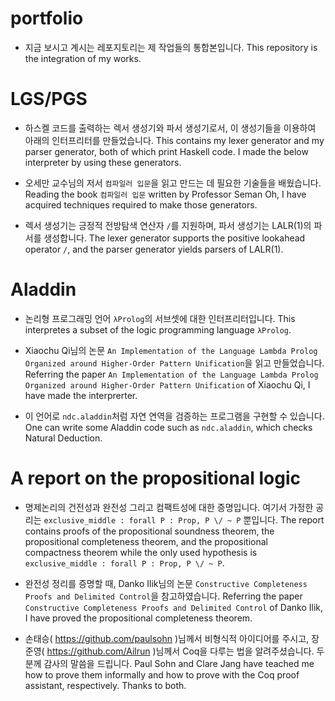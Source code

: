 # portfolio

- 지금 보시고 계시는 레포지토리는 제 작업들의 통합본입니다. This repository is the integration of my works.

# LGS/PGS

- 하스켈 코드를 출력하는 렉서 생성기와 파서 생성기로서, 이 생성기들을 이용하여 아래의 인터프리터를 만들었습니다. This contains my lexer generator and my parser generator, both of which print Haskell code. I made the below interpreter by using these generators.

- 오세만 교수님의 저서 `컴파일러 입문`을 읽고 만드는 데 필요한 기술들을 배웠습니다. Reading the book `컴파일러 입문` written by Professor Seman Oh, I have acquired techniques required to make those generators.

- 렉서 생성기는 긍정적 전방탐색 연산자 `/`를 지원하며, 파서 생성기는 LALR(1)의 파서를 생성합니다. The lexer generator supports the positive lookahead operator `/`, and the parser generator yields parsers of LALR(1).

# Aladdin

- 논리형 프로그래밍 언어 `λProlog`의 서브셋에 대한 인터프리터입니다. This interpretes a subset of the logic programming language `λProlog`.

- Xiaochu Qi님의 논문 `An Implementation of the Language Lambda Prolog Organized around Higher-Order Pattern Unification`을 읽고 만들었습니다. Referring the paper `An Implementation of the Language Lambda Prolog Organized around Higher-Order Pattern Unification` of Xiaochu Qi, I have made the interprerter.

- 이 언어로 `ndc.aladdin`처럼 자연 연역을 검증하는 프로그램을 구현할 수 있습니다. One can write some Aladdin code such as `ndc.aladdin`, which checks Natural Deduction.

# A report on the propositional logic

- 명제논리의 건전성과 완전성 그리고 컴팩트성에 대한 증명입니다. 여기서 가정한 공리는 `exclusive_middle : forall P : Prop, P \/ ~ P` 뿐입니다. The report contains proofs of the propositional soundness theorem, the propositional completeness theorem, and the propositional compactness theorem while the only used hypothesis is `exclusive_middle : forall P : Prop, P \/ ~ P`.

- 완전성 정리를 증명할 때, Danko Ilik님의 논문 `Constructive Completeness Proofs and Delimited Control`을 참고하였습니다. Referring the paper `Constructive Completeness Proofs and Delimited Control` of Danko Ilik, I have proved the propositional completeness theorem.

- 손태승( https://github.com/paulsohn )님께서 비형식적 아이디어를 주시고, 장준영( https://github.com/Ailrun )님께서 Coq을 다루는 법을 알려주셨습니다. 두 분께 감사의 말씀을 드립니다. Paul Sohn and Clare Jang have teached me how to prove them informally and how to prove with the Coq proof assistant, respectively. Thanks to both.
